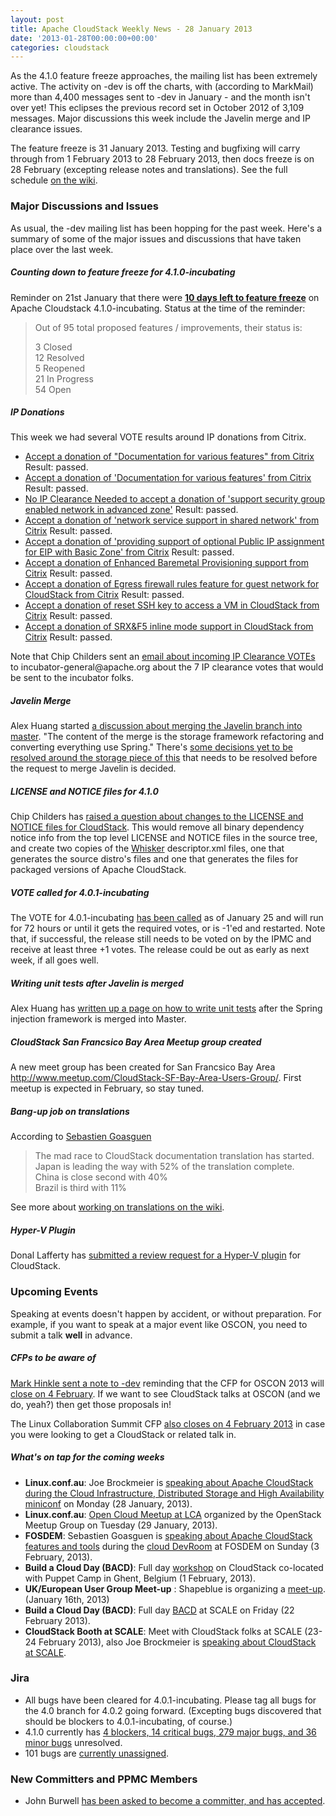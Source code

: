 ```yaml
---
layout: post
title: Apache CloudStack Weekly News - 28 January 2013
date: '2013-01-28T00:00:00+00:00'
categories: cloudstack
---
```

<p>As the 4.1.0 feature freeze approaches, the mailing list has been extremely active. The activity on -dev is off the charts, with (according to MarkMail) more than 4,400 messages sent to -dev in January - and the month isn't over yet! This eclipses the previous record set in October 2012 of 3,109 messages. Major discussions this week include the Javelin merge and IP clearance issues.</p>

<p>The feature freeze is 31 January 2013. Testing and bugfixing will carry through from 1 February 2013 to 28 February 2013, then docs freeze is on 28 February (excepting release notes and translations). See the full schedule <a href="https://cwiki.apache.org/CLOUDSTACK/cloudstack-41-release.html" class="external-link" rel="nofollow">on the wiki</a>.</p>

<h3><a name="ApacheCloudStackWeeklyNews-28January2013-MajorDiscussionsandIssues"></a>Major Discussions and Issues</h3>

<p>As usual, the -dev mailing list has been hopping for the past week. Here's a summary of some of the major issues and discussions that have taken place over the last week.</p>

<h5><a name="ApacheCloudStackWeeklyNews-28January2013-Countingdowntofeaturefreezefor4.1.0incubating"></a>Counting down to feature freeze for 4.1.0-incubating</h5>

<p>Reminder on 21st January that there were <a href="http://markmail.org/message/jldbgu3g3e6iqqan" class="external-link" rel="nofollow"><b>10 days left to feature freeze</b></a> on Apache Cloudstack 4.1.0-incubating. Status at the time of the reminder:</p>

<blockquote>
<p>Out of 95 total proposed features / improvements, their status is:</p>

<p>3 Closed<br/>
12 Resolved<br/>
5 Reopened<br/>
21 In Progress<br/>
54 Open</p></blockquote>

<h5><a name="ApacheCloudStackWeeklyNews-28January2013-IPDonations"></a>IP Donations</h5>

<p>This week we had several VOTE results around IP donations from Citrix. </p>

<ul>
	<li><a href="http://markmail.org/thread/uvxhsepmh6evjj7d" class="external-link" rel="nofollow">Accept a donation of "Documentation for various features" from Citrix</a> Result: passed.</li>
	<li><a href="http://markmail.org/message/uvxhsepmh6evjj7d" class="external-link" rel="nofollow">Accept a donation of 'Documentation for various features' from Citrix</a> Result: passed.</li>
	<li><a href="http://markmail.org/thread/h57bhg24edgc2gzm" class="external-link" rel="nofollow">No IP Clearance Needed to accept a donation of 'support security group enabled network in advanced zone'</a> Result: passed.</li>
	<li><a href="http://markmail.org/message/qgfqglqqyrutes2l" class="external-link" rel="nofollow">Accept a donation of 'network service support in shared network' from Citrix</a> Result: passed.</li>
	<li><a href="http://markmail.org/message/ywu5c7a3m3jdq345" class="external-link" rel="nofollow">Accept a donation of 'providing support of optional Public IP assignment for EIP with Basic Zone' from Citrix</a> Result: passed.</li>
	<li><a href="http://markmail.org/message/rkli5q5bkudnxmub" class="external-link" rel="nofollow">Accept a donation of Enhanced Baremetal Provisioning support from Citrix</a> Result: passed.</li>
	<li><a href="http://markmail.org/message/cilpefqcebbr3fub" class="external-link" rel="nofollow">Accept a donation of Egress firewall rules feature for guest network for CloudStack from Citrix</a> Result: passed.</li>
	<li><a href="http://markmail.org/message/vujv6lz2gqbrapmf" class="external-link" rel="nofollow">Accept a donation of reset SSH key to access a VM in CloudStack from Citrix</a> Result: passed.</li>
	<li><a href="http://markmail.org/message/bzvirvppcufjhcty" class="external-link" rel="nofollow">Accept a donation of SRX&amp;F5 inline mode support in CloudStack from Citrix</a> Result: passed.</li>
</ul>


<p>Note that Chip Childers sent an <a href="http://is.gd/W8KUtQ" class="external-link" rel="nofollow">email about incoming IP Clearance VOTEs</a> to incubator-general@apache.org about the 7 IP clearance votes that would be sent to the incubator folks. </p>

<h5><a name="ApacheCloudStackWeeklyNews-28January2013-JavelinMerge"></a>Javelin Merge</h5>

<p>Alex Huang started <a href="http://markmail.org/message/fjelvc3nrs2szsyq" class="external-link" rel="nofollow">a discussion about merging the Javelin branch into master</a>. "The content of the merge is the storage framework refactoring and converting everything use Spring." There's <a href="http://markmail.org/message/2a2rxjwhlxnze2d3" class="external-link" rel="nofollow">some decisions yet to be resolved around the storage piece of this</a> that needs to be resolved before the request to merge Javelin is decided.</p>

<h5><a name="ApacheCloudStackWeeklyNews-28January2013-LICENSEandNOTICEfilesfor4.1.0"></a>LICENSE and NOTICE files for 4.1.0</h5>

<p>Chip Childers has <a href="http://markmail.org/thread/ebm2kwwkdtrtwg37" class="external-link" rel="nofollow">raised a question about changes to the LICENSE and NOTICE files for CloudStack</a>. This would remove all binary dependency notice info from the top level LICENSE and NOTICE files in the source tree, and create two copies of the <a href="http://creadur.apache.org/whisker/" class="external-link" rel="nofollow">Whisker</a> descriptor.xml files, one that generates the source distro's files and one that generates the files for packaged versions of Apache CloudStack. </p>

<h5><a name="ApacheCloudStackWeeklyNews-28January2013-VOTEcalledfor4.0.1incubating"></a>VOTE called for 4.0.1-incubating</h5>

<p>The VOTE for 4.0.1-incubating <a href="http://markmail.org/thread/v22nhyasqs7e7gwl" class="external-link" rel="nofollow">has been called</a> as of January 25 and will run for 72 hours or until it gets the required votes, or is -1'ed and restarted. Note that, if successful, the release still needs to be voted on by the IPMC and receive at least three +1 votes. The release could be out as early as next week, if all goes well. </p>

<h5><a name="ApacheCloudStackWeeklyNews-28January2013-WritingunittestsafterJavelinismerged"></a>Writing unit tests after Javelin is merged</h5>

<p>Alex Huang has <a href="https://cwiki.apache.org/confluence/display/CLOUDSTACK/Unit+Testing+with+JUnit+and+Spring" class="external-link" rel="nofollow">written up a page on how to write unit tests</a> after the Spring injection framework is merged into Master. </p>

<h5><a name="ApacheCloudStackWeeklyNews-28January2013-CloudStackSanFrancsicoBayAreaMeetupgroupcreated"></a>CloudStack San Francsico Bay Area Meetup group created</h5>

<p>A new meet group has been created for San Francsico Bay Area <a href="http://www.meetup.com/CloudStack-SF-Bay-Area-Users-Group/" class="external-link" rel="nofollow">http://www.meetup.com/CloudStack-SF-Bay-Area-Users-Group/</a>. First meetup is expected in February, so stay tuned.</p>

<h5><a name="ApacheCloudStackWeeklyNews-28January2013-Bangupjobontranslations"></a>Bang-up job on translations</h5>

<p>According to <a href="http://markmail.org/thread/ylublriw57wtfwqc" class="external-link" rel="nofollow">Sebastien Goasguen</a> </p>

<blockquote>
<p>The mad race to CloudStack documentation translation has started.<br/>
Japan is leading the way with 52% of the translation complete.<br/>
China is close second with 40%<br/>
Brazil is third with 11%</p></blockquote>

<p>See more about <a href="http://buildacloud.org/blog/196-help-needed-to-translate-cloudstack-documentation.html" class="external-link" rel="nofollow">working on translations on the wiki</a>.</p>

<h5><a name="ApacheCloudStackWeeklyNews-28January2013-HyperVPlugin"></a>Hyper-V Plugin</h5>

<p>Donal Lafferty has <a href="http://markmail.org/thread/ue5kc6gjcex2y6na" class="external-link" rel="nofollow">submitted a review request for a Hyper-V plugin</a> for CloudStack.</p>

<h3><a name="ApacheCloudStackWeeklyNews-28January2013-UpcomingEvents"></a>Upcoming Events</h3>

<p>Speaking at events doesn't happen by accident, or without preparation. For example, if you want to speak at a major event like OSCON, you need to submit a talk <b>well</b> in advance. </p>

<h5><a name="ApacheCloudStackWeeklyNews-28January2013-CFPstobeawareof"></a>CFPs to be aware of</h5>

<p><a href="http://markmail.org/thread/pgnfhkahhkvha62j" class="external-link" rel="nofollow">Mark Hinkle sent a note to -dev</a> reminding that the CFP for OSCON 2013 will <a href="http://www.oscon.com/oscon2013/public/cfp/251" class="external-link" rel="nofollow">close on 4 February</a>. If we want to see CloudStack talks at OSCON (and we do, yeah?) then get those proposals in!</p>

<p>The Linux Collaboration Summit CFP <a href="https://events.linuxfoundation.org/events/collaboration-summit/cfp" class="external-link" rel="nofollow">also closes on 4 February 2013</a> in case you were looking to get a CloudStack or related talk in.</p>

<h5><a name="ApacheCloudStackWeeklyNews-28January2013-What%27sontapforthecomingweeks"></a>What's on tap for the coming weeks</h5>

<ul>
	<li><b>Linux.conf.au</b>: Joe Brockmeier is <a href="https://lca2013.linux.org.au/schedule/30073/view_talk?day=monday" class="external-link" rel="nofollow">speaking about Apache CloudStack during the Cloud Infrastructure, Distributed Storage and High Availability miniconf</a> on Monday (28 January, 2013).</li>
	<li><b>Linux.conf.au</b>: <a href="http://meetu.ps/vgBVv" class="external-link" rel="nofollow">Open Cloud Meetup at LCA</a> organized by the OpenStack Meetup Group on Tuesday (29 January, 2013).</li>
	<li><b>FOSDEM</b>: Sebastien Goasguen is <a href="https://fosdem.org/2013/schedule/event/cloudstack/" class="external-link" rel="nofollow">speaking about Apache CloudStack features and tools</a> during the <a href="https://fosdem.org/2013/schedule/track/cloud/" class="external-link" rel="nofollow">cloud DevRoom</a> at FOSDEM on Sunday (3 February, 2013).</li>
	<li><b>Build a Cloud Day (BACD)</b>: Full day <a href="http://buildacloud.org/about-cloudstack/cloudstack-events/viewevent/140-build-a-cloud-day-ghent-2013.html" class="external-link" rel="nofollow">workshop</a> on CloudStack co-located with Puppet Camp in Ghent, Belgium (1 February, 2013).</li>
	<li><b>UK/European User Group Meet-up</b> : Shapeblue is organizing a <a href="http://buildacloud.org/about-cloudstack/cloudstack-events/viewevent/141-ukeuropean-user-group-meet-up.html" class="external-link" rel="nofollow">meet-up</a>. (January 16th, 2013)</li>
	<li><b>Build a Cloud Day (BACD)</b>: Full day <a href="http://buildacloud.org/about-cloudstack/cloudstack-events/viewevent/138-build-a-cloud-day-scale11x-.html" class="external-link" rel="nofollow">BACD</a> at SCALE on Friday (22 February 2013).</li>
	<li><b>CloudStack Booth at SCALE</b>: Meet with CloudStack folks at SCALE (23-24 February 2013), also Joe Brockmeier is <a href="http://www.socallinuxexpo.org/scale11x/presentations/taking-open-cloud-11-cloudstack" class="external-link" rel="nofollow">speaking about CloudStack at SCALE</a>.</li>
</ul>


<h3><a name="ApacheCloudStackWeeklyNews-28January2013-Jira"></a>Jira</h3>

<ul>
	<li>All bugs have been cleared for 4.0.1-incubating. Please tag all bugs for the 4.0 branch for 4.0.2 going forward. (Excepting bugs discovered that should be blockers to 4.0.1-incubating, of course.)</li>
	<li>4.1.0 currently has <a href="https://issues.apache.org/jira/browse/CLOUDSTACK/fixforversion/12323253#selectedTab=com.atlassian.jira.plugin.system.project%3Aversion-issues-panel" class="external-link" rel="nofollow">4 blockers, 14 critical bugs, 279 major bugs, and 36 minor bugs</a> unresolved.</li>
	<li>101 bugs are <a href="https://issues.apache.org/jira/issues/?jql=project%20%3D%20CLOUDSTACK%20AND%20fixVersion%20%3D%20%224.1.0%22%20AND%20resolution%20%3D%20Unresolved%20AND%20assignee%20is%20EMPTY%20ORDER%20BY%20priority%20DESC" class="external-link" rel="nofollow">currently unassigned</a>.</li>
</ul>


<h3><a name="ApacheCloudStackWeeklyNews-28January2013-NewCommittersandPPMCMembers"></a>New Committers and PPMC Members</h3>

<ul>
	<li>John Burwell <a href="http://markmail.org/message/hpqmlwdl7wnm6t5k" class="external-link" rel="nofollow">has been asked to become a committer, and has accepted</a>.</li>
</ul>
